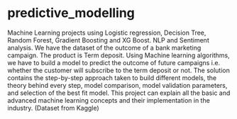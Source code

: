 # predictive_modelling
Machine Learning projects using Logistic regression, Decision Tree, Random Forest, Gradient Boosting and XG Boost. NLP and Sentiment analysis.
We have the dataset of the outcome of a  bank marketing campaign. The product is Term deposit. Using Machine learning algorithms, we have to build a model to predict the outcome of future campaigns i.e. whether the customer will subscribe to the term deposit or not.
The solution contains the step-by-step approach taken to build different models, the theory behind every step, model comparison, model validation parameters, and selection of the best fit model. This project can explain all the basic and advanced machine learning concepts and their implementation in the industry.
(Dataset from Kaggle)
